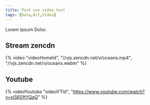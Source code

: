 ```yaml
---
title: Post con video test
tags: [Data,Art,Video]
---
```


Lorem Ipsum Dolor.

## Stream zencdn
{% video "videoHomeId", "//vjs.zencdn.net/v/oceans.mp4", "//vjs.zencdn.net/v/oceans.webm" %}

## Youtube
{% videoYoutube "videoYTId", "https://www.youtube.com/watch?v=xjS6SftYQaQ" %}
